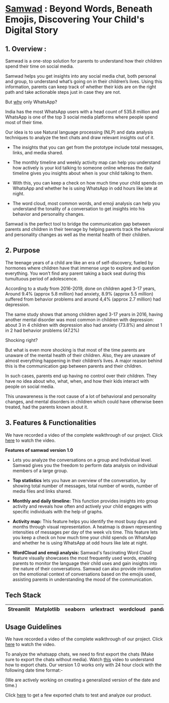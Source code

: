 
# **[Samwad](https://samwad.onrender.com)** : Beyond Words, Beneath Emojis, Discovering Your Child's Digital Story


## 1. Overview :

Samwad is a one-stop solution for parents to understand how their children spend their time on social media.

Samwad helps you get insights into any social media chat, both personal and group, to understand what’s going on in their children’s lives. Using this information, parents can keep track of whether their kids are on the right path and take actionable steps just in case they are not.

But [why](https://www.demandsage.com/whatsapp-statistics/) only WhatsApp?

India has the most WhatsApp users with a head count of 535.8 million and WhatsApp is one of the top 3 social media platforms where people spend most of their time.

Our idea is to use Natural language processing (NLP) and data analysis techniques to analyze the text chats and draw relevant insights out of it.

- The insights that you can get from the prototype include total messages, links, and media shared. 


- The monthly timeline and weekly activity map can help you understand how actively is your kid talking to someone online whereas the daily timeline gives you insights about when is your child talking to them.

- With this, you can keep a check on how much time your child spends on WhatsApp and whether he is using WhatsApp in odd hours like late at night.

- The word cloud, most common words, and emoji analysis can help you understand the tonality of a conversation to get insights into his behavior and personality changes.

Samwad is the perfect tool to bridge the communication gap between parents and children in their teenage by helping parents track the behavioral and personality changes as well as the mental health of their children.





## 2. Purpose

The teenage years of a child are like an era of self-discovery, fueled by hormones where children have that immense urge to explore and question everything. You won’t find any parent taking a back seat during this tumultuous period of adolescence.

According to a study from 2016-2019, done on children aged 3-17 years, Around 9.4% (approx 5.8 million) had anxiety, 8.9% (approx 5.5 million) suffered from behavior problems and around 4,4% (approx 2.7 million) had depression.

The same study shows that among children aged 3-17 years in 2016, having another mental disorder was most common in children with depression: about 3 in 4 children with depression also had anxiety (73.8%) and almost 1 in 2 had behavior problems (47.2%) 

Shocking right?

But what is even more shocking is that most of the time parents are unaware of the mental health of their children. Also, they are unaware of almost everything happening in their children’s lives. A major reason behind this is the communication gap between parents and their children.

In such cases, parents end up having no control over their children. They have no idea about who, what, when, and how their kids interact with people on social media.

This unawareness is the root cause of a lot of behavioral and personality changes, and mental disorders in children which could have otherwise been treated, had the parents known about it.
## 3. Features & Functionalities

We have recorded a video of the complete walkthrough of our project. Click [here]() to watch the video.

**Features of samwad version 1.0**

- Lets you analyze the conversations on a group and Individual level. Samwad gives you the freedom to perform data analysis on individual members of a large group.

- **Top statistics** lets you have an overview of the conversation, by showing total number of messages, total number of words, number of media files and links shared.

- **Monthly and daily timeline:** This function provides insights into group activity and reveals how often and actively your child engages with specific individuals with the help of graphs.

- **Activity map:** This feature helps you identify the most busy days and months through visual representation. A heatmap is drawn representing intensities of messages per day of the week v/s time. This feature lets you keep a check on how much time your child spends on WhatsApp and whether he is using WhatsApp at odd hours like late at night.

- **WordCloud and emoji analysis:** Samwad's fascinating Word Cloud feature visually showcases the most frequently used words, enabling parents to monitor the language their child uses and gain insights into the nature of their conversations. Samwad can also provide information on the emotional context of conversations based on the emojis used, assisting parents in understanding the mood of the communication.
## Tech Stack


| Streamlit|Matplotlib|seaborn|urlextract |  wordcloud | pandavs| Emojis                                
| -| -| -| - |- |- |-

## Usage Guidelines

We have recorded a video of the complete walkthrough of our project. Click [here]() to watch the video.

To analyze the whatsapp chats, we need to first export the chats (Make sure to export the chats without media). Watch [this](https://www.youtube.com/shorts/c3bTkXp9gqg) video to understand how to export chats. Our version 1.0 works only with 24 hour clock with the following date time format:- 

(We are actively working on creating a generalized version of the date and time.)

Click [here]() to get a few exported chats to test and analyze our product.

